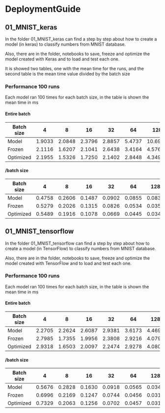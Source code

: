 # DeploymentGuide

## 01_MNIST_keras

In the folder 01_MNIST_keras can find a step by step about how to create a model (in keras) to classify numbers from MNIST database.

Also, there are in the folder, notebooks to save, freeze and optimize the model created with Keras and to load and test each one.

It is showed two tables, one with the mean time for the runs, and the second table is the mean time value divided by the batch size


### Performance 100 runs

Each model ran 100 times for each batch size, in the table is shown the mean time in ms


#### Entire batch 

Batch size | 4 | 8 | 16 | 32 | 64 | 128 | 256
--- | --- | --- | --- | --- | --- | --- | --- 
Model | 1.9033 | 2.0848 | 2.3796 | 2.8857 | 5.4737 | 10.6925 | 20.8453
Frozen | 2.1116 | 1.6207 | 2.1041 | 2.6438 | 3.4164 | 4.5768 | 7.1868
Optimized | 2.1955 | 1.5326 | 1.7250 | 2.1402 | 2.8448 | 4.3492 | 6.9089

#### /batch size

Batch size | 4 | 8 | 16 | 32 | 64 | 128 | 256
--- | --- | --- | --- | --- | --- | --- | --- 
Model | 0.4758 | 0.2606 | 0.1487 | 0.0902 | 0.0855 | 0.0835 | 0.0814
Frozen | 0.5279 | 0.2026 | 0.1315 | 0.0826 | 0.0534 | 0.0358 | 0.0281
Optimized | 0.5489 | 0.1916 | 0.1078 | 0.0669 | 0.0445 | 0.0340 | 0.0270


## 01_MNIST_tensorflow

In the folder 01_MNIST_tensorflow can find a step by step about how to create a model (in TensorFlow) to classify numbers from MNIST database.

Also, there are in the folder, notebooks to save, freeze and optimize the model created with TensorFlow and to load and test each one.


### Performance 100 runs

Each model ran 100 times for each batch size, in the table is shown the mean time in ms


#### Entire batch 

Batch size | 4 | 8 | 16 | 32 | 64 | 128 | 256
--- | --- | --- | --- | --- | --- | --- | --- 
Model | 2.2705 | 2.2624 | 2.6087 | 2.9381 | 3.6173 | 4.4693 | 7.6755
Frozen | 2.7985 | 1.7355 | 1.9956 | 2.3808 | 2.9216 | 4.0797 | 7.1339
Optimized | 2.9318 | 1.6503 | 2.0097 | 2.2474 | 2.9278 | 4.0801 | 7.1074

#### /batch size

Batch size | 4 | 8 | 16 | 32 | 64 | 128 | 256
--- | --- | --- | --- | --- | --- | --- | --- 
Model | 0.5676 | 0.2828 | 0.1630 | 0.0918 | 0.0565 | 0.0349 | 0.0300
Frozen | 0.6996 | 0.2169 | 0.1247 | 0.0744 | 0.0456 | 0.0319 | 0.0279
Optimized | 0.7329 | 0.2063 | 0.1256 | 0.0702 | 0.0457 | 0.0319 | 0.0278
